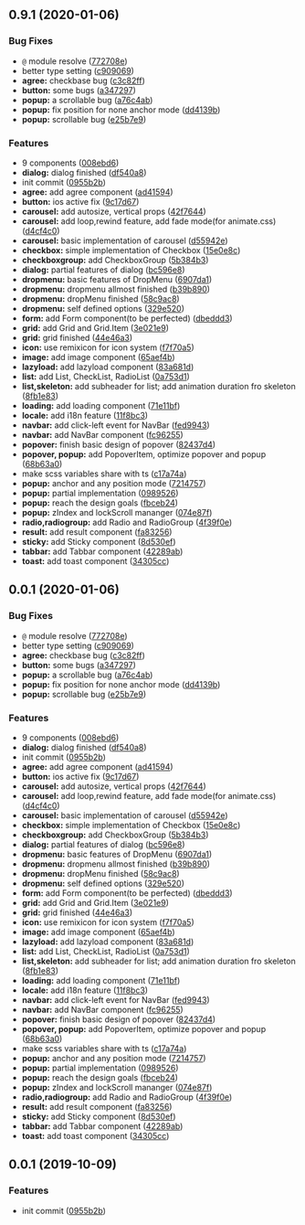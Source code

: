 ## 0.9.1 (2020-01-06)


### Bug Fixes

* `@` module resolve ([772708e](https://github.com/jeffwcx/ohu-mobile/commit/772708e))
* better type setting ([c909069](https://github.com/jeffwcx/ohu-mobile/commit/c909069))
* **agree:** checkbase bug ([c3c82ff](https://github.com/jeffwcx/ohu-mobile/commit/c3c82ff))
* **button:** some bugs ([a347297](https://github.com/jeffwcx/ohu-mobile/commit/a347297))
* **popup:** a scrollable bug ([a76c4ab](https://github.com/jeffwcx/ohu-mobile/commit/a76c4ab))
* **popup:** fix position for none anchor mode ([dd4139b](https://github.com/jeffwcx/ohu-mobile/commit/dd4139b))
* **popup:** scrollable bug ([e25b7e9](https://github.com/jeffwcx/ohu-mobile/commit/e25b7e9))


### Features

* 9 components ([008ebd6](https://github.com/jeffwcx/ohu-mobile/commit/008ebd6))
* **dialog:** dialog finished ([df540a8](https://github.com/jeffwcx/ohu-mobile/commit/df540a8))
* init commit ([0955b2b](https://github.com/jeffwcx/ohu-mobile/commit/0955b2b))
* **agree:** add agree component ([ad41594](https://github.com/jeffwcx/ohu-mobile/commit/ad41594))
* **button:** ios active fix ([9c17d67](https://github.com/jeffwcx/ohu-mobile/commit/9c17d67))
* **carousel:** add autosize, vertical props ([42f7644](https://github.com/jeffwcx/ohu-mobile/commit/42f7644))
* **carousel:** add loop,rewind feature, add fade mode(for animate.css) ([d4cf4c0](https://github.com/jeffwcx/ohu-mobile/commit/d4cf4c0))
* **carousel:** basic implementation of carousel ([d55942e](https://github.com/jeffwcx/ohu-mobile/commit/d55942e))
* **checkbox:** simple implementation of Checkbox ([15e0e8c](https://github.com/jeffwcx/ohu-mobile/commit/15e0e8c))
* **checkboxgroup:** add CheckboxGroup ([5b384b3](https://github.com/jeffwcx/ohu-mobile/commit/5b384b3))
* **dialog:** partial features of dialog ([bc596e8](https://github.com/jeffwcx/ohu-mobile/commit/bc596e8))
* **dropmenu:** basic features of DropMenu ([6907da1](https://github.com/jeffwcx/ohu-mobile/commit/6907da1))
* **dropmenu:** dropmenu allmost finished ([b39b890](https://github.com/jeffwcx/ohu-mobile/commit/b39b890))
* **dropmenu:** dropMenu finished ([58c9ac8](https://github.com/jeffwcx/ohu-mobile/commit/58c9ac8))
* **dropmenu:** self defined options ([329e520](https://github.com/jeffwcx/ohu-mobile/commit/329e520))
* **form:** add Form component(to be perfected) ([dbeddd3](https://github.com/jeffwcx/ohu-mobile/commit/dbeddd3))
* **grid:** add Grid and Grid.Item ([3e021e9](https://github.com/jeffwcx/ohu-mobile/commit/3e021e9))
* **grid:** grid finished ([44e46a3](https://github.com/jeffwcx/ohu-mobile/commit/44e46a3))
* **icon:** use remixicon for icon system ([f7f70a5](https://github.com/jeffwcx/ohu-mobile/commit/f7f70a5))
* **image:** add image component ([65aef4b](https://github.com/jeffwcx/ohu-mobile/commit/65aef4b))
* **lazyload:** add lazyload component ([83a681d](https://github.com/jeffwcx/ohu-mobile/commit/83a681d))
* **list:** add List, CheckList, RadioList ([0a753d1](https://github.com/jeffwcx/ohu-mobile/commit/0a753d1))
* **list,skeleton:** add subheader for list; add animation duration fro skeleton ([8fb1e83](https://github.com/jeffwcx/ohu-mobile/commit/8fb1e83))
* **loading:** add loading component ([71e11bf](https://github.com/jeffwcx/ohu-mobile/commit/71e11bf))
* **locale:** add i18n feature ([11f8bc3](https://github.com/jeffwcx/ohu-mobile/commit/11f8bc3))
* **navbar:** add click-left event for NavBar ([fed9943](https://github.com/jeffwcx/ohu-mobile/commit/fed9943))
* **navbar:** add NavBar component ([fc96255](https://github.com/jeffwcx/ohu-mobile/commit/fc96255))
* **popover:** finish basic design of popover ([82437d4](https://github.com/jeffwcx/ohu-mobile/commit/82437d4))
* **popover, popup:** add PopoverItem, optimize popover and popup ([68b63a0](https://github.com/jeffwcx/ohu-mobile/commit/68b63a0))
* make scss variables share with ts ([c17a74a](https://github.com/jeffwcx/ohu-mobile/commit/c17a74a))
* **popup:** anchor and any position mode ([7214757](https://github.com/jeffwcx/ohu-mobile/commit/7214757))
* **popup:** partial implementation ([0989526](https://github.com/jeffwcx/ohu-mobile/commit/0989526))
* **popup:** reach the design goals ([fbceb24](https://github.com/jeffwcx/ohu-mobile/commit/fbceb24))
* **popup:** zIndex and lockScroll mananger ([074e87f](https://github.com/jeffwcx/ohu-mobile/commit/074e87f))
* **radio,radiogroup:** add Radio and RadioGroup ([4f39f0e](https://github.com/jeffwcx/ohu-mobile/commit/4f39f0e))
* **result:** add result component ([fa83256](https://github.com/jeffwcx/ohu-mobile/commit/fa83256))
* **sticky:** add Sticky component ([8d530ef](https://github.com/jeffwcx/ohu-mobile/commit/8d530ef))
* **tabbar:** add Tabbar component ([42289ab](https://github.com/jeffwcx/ohu-mobile/commit/42289ab))
* **toast:** add toast component ([34305cc](https://github.com/jeffwcx/ohu-mobile/commit/34305cc))



## 0.0.1 (2020-01-06)


### Bug Fixes

* `@` module resolve ([772708e](https://github.com/jeffwcx/ohu-mobile/commit/772708e))
* better type setting ([c909069](https://github.com/jeffwcx/ohu-mobile/commit/c909069))
* **agree:** checkbase bug ([c3c82ff](https://github.com/jeffwcx/ohu-mobile/commit/c3c82ff))
* **button:** some bugs ([a347297](https://github.com/jeffwcx/ohu-mobile/commit/a347297))
* **popup:** a scrollable bug ([a76c4ab](https://github.com/jeffwcx/ohu-mobile/commit/a76c4ab))
* **popup:** fix position for none anchor mode ([dd4139b](https://github.com/jeffwcx/ohu-mobile/commit/dd4139b))
* **popup:** scrollable bug ([e25b7e9](https://github.com/jeffwcx/ohu-mobile/commit/e25b7e9))


### Features

* 9 components ([008ebd6](https://github.com/jeffwcx/ohu-mobile/commit/008ebd6))
* **dialog:** dialog finished ([df540a8](https://github.com/jeffwcx/ohu-mobile/commit/df540a8))
* init commit ([0955b2b](https://github.com/jeffwcx/ohu-mobile/commit/0955b2b))
* **agree:** add agree component ([ad41594](https://github.com/jeffwcx/ohu-mobile/commit/ad41594))
* **button:** ios active fix ([9c17d67](https://github.com/jeffwcx/ohu-mobile/commit/9c17d67))
* **carousel:** add autosize, vertical props ([42f7644](https://github.com/jeffwcx/ohu-mobile/commit/42f7644))
* **carousel:** add loop,rewind feature, add fade mode(for animate.css) ([d4cf4c0](https://github.com/jeffwcx/ohu-mobile/commit/d4cf4c0))
* **carousel:** basic implementation of carousel ([d55942e](https://github.com/jeffwcx/ohu-mobile/commit/d55942e))
* **checkbox:** simple implementation of Checkbox ([15e0e8c](https://github.com/jeffwcx/ohu-mobile/commit/15e0e8c))
* **checkboxgroup:** add CheckboxGroup ([5b384b3](https://github.com/jeffwcx/ohu-mobile/commit/5b384b3))
* **dialog:** partial features of dialog ([bc596e8](https://github.com/jeffwcx/ohu-mobile/commit/bc596e8))
* **dropmenu:** basic features of DropMenu ([6907da1](https://github.com/jeffwcx/ohu-mobile/commit/6907da1))
* **dropmenu:** dropmenu allmost finished ([b39b890](https://github.com/jeffwcx/ohu-mobile/commit/b39b890))
* **dropmenu:** dropMenu finished ([58c9ac8](https://github.com/jeffwcx/ohu-mobile/commit/58c9ac8))
* **dropmenu:** self defined options ([329e520](https://github.com/jeffwcx/ohu-mobile/commit/329e520))
* **form:** add Form component(to be perfected) ([dbeddd3](https://github.com/jeffwcx/ohu-mobile/commit/dbeddd3))
* **grid:** add Grid and Grid.Item ([3e021e9](https://github.com/jeffwcx/ohu-mobile/commit/3e021e9))
* **grid:** grid finished ([44e46a3](https://github.com/jeffwcx/ohu-mobile/commit/44e46a3))
* **icon:** use remixicon for icon system ([f7f70a5](https://github.com/jeffwcx/ohu-mobile/commit/f7f70a5))
* **image:** add image component ([65aef4b](https://github.com/jeffwcx/ohu-mobile/commit/65aef4b))
* **lazyload:** add lazyload component ([83a681d](https://github.com/jeffwcx/ohu-mobile/commit/83a681d))
* **list:** add List, CheckList, RadioList ([0a753d1](https://github.com/jeffwcx/ohu-mobile/commit/0a753d1))
* **list,skeleton:** add subheader for list; add animation duration fro skeleton ([8fb1e83](https://github.com/jeffwcx/ohu-mobile/commit/8fb1e83))
* **loading:** add loading component ([71e11bf](https://github.com/jeffwcx/ohu-mobile/commit/71e11bf))
* **locale:** add i18n feature ([11f8bc3](https://github.com/jeffwcx/ohu-mobile/commit/11f8bc3))
* **navbar:** add click-left event for NavBar ([fed9943](https://github.com/jeffwcx/ohu-mobile/commit/fed9943))
* **navbar:** add NavBar component ([fc96255](https://github.com/jeffwcx/ohu-mobile/commit/fc96255))
* **popover:** finish basic design of popover ([82437d4](https://github.com/jeffwcx/ohu-mobile/commit/82437d4))
* **popover, popup:** add PopoverItem, optimize popover and popup ([68b63a0](https://github.com/jeffwcx/ohu-mobile/commit/68b63a0))
* make scss variables share with ts ([c17a74a](https://github.com/jeffwcx/ohu-mobile/commit/c17a74a))
* **popup:** anchor and any position mode ([7214757](https://github.com/jeffwcx/ohu-mobile/commit/7214757))
* **popup:** partial implementation ([0989526](https://github.com/jeffwcx/ohu-mobile/commit/0989526))
* **popup:** reach the design goals ([fbceb24](https://github.com/jeffwcx/ohu-mobile/commit/fbceb24))
* **popup:** zIndex and lockScroll mananger ([074e87f](https://github.com/jeffwcx/ohu-mobile/commit/074e87f))
* **radio,radiogroup:** add Radio and RadioGroup ([4f39f0e](https://github.com/jeffwcx/ohu-mobile/commit/4f39f0e))
* **result:** add result component ([fa83256](https://github.com/jeffwcx/ohu-mobile/commit/fa83256))
* **sticky:** add Sticky component ([8d530ef](https://github.com/jeffwcx/ohu-mobile/commit/8d530ef))
* **tabbar:** add Tabbar component ([42289ab](https://github.com/jeffwcx/ohu-mobile/commit/42289ab))
* **toast:** add toast component ([34305cc](https://github.com/jeffwcx/ohu-mobile/commit/34305cc))



## 0.0.1 (2019-10-09)


### Features

* init commit ([0955b2b](https://github.com/jeffwcx/ohu/commit/0955b2b))



